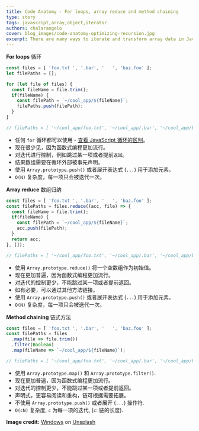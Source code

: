 ```yaml
---
title: Code Anatomy - For loops, array reduce and method chaining
type: story
tags: javascript,array,object,iterator
authors: chalarangelo
cover: blog_images/code-anatomy-optimizing-recursion.jpg
excerpt: There are many ways to iterate and transform array data in JavaScript. Learn how each one works and where you should use them.
---
```


**For loops** 循环

```js
const files = [ 'foo.txt ', '.bar', '   ', 'baz.foo' ];
let filePaths = [];

for (let file of files) {
  const fileName = file.trim();
  if(fileName) {
    const filePath = `~/cool_app/${fileName}`;
    filePaths.push(filePath);
  }
}

// filePaths = [ '~/cool_app/foo.txt', '~/cool_app/.bar', '~/cool_app/baz.foo']
```

- 任何 `for` 循环都可以使用 - [查看 JavaScript 循环的区别](/blog/s/javascript-for-in-for-of-foreach/)。
- 现在很少见，因为函数式编程更加流行。
- 对迭代进行控制，例如跳过某一项或者提前`返回`。
- 结果数组需要在循环外部被事先声明。
- 使用 `Array.prototype.push()` 或者展开表达式 (`...`) 用于添加元素。
- `O(N)` 复杂度，每一项只会被迭代一次。

**Array reduce** 数组归纳

```js
const files = [ 'foo.txt ', '.bar', '   ', 'baz.foo' ];
const filePaths = files.reduce((acc, file) => {
  const fileName = file.trim();
  if(fileName) {
    const filePath = `~/cool_app/${fileName}`;
    acc.push(filePath);
  }
  return acc;
}, []);

// filePaths = [ '~/cool_app/foo.txt', '~/cool_app/.bar', '~/cool_app/baz.foo']
```

- 使用 `Array.prototype.reduce()` 将一个空数组作为初始值。
- 现在更加普遍，因为函数式编程更加流行。
- 对迭代的控制更少，不能跳过某一项或者提前返回。
- 如有必要，可以通过其他方法链接。
- 使用 `Array.prototype.push()` 或者展开表达式 (`...`) 用于添加元素。
- `O(N)` 复杂度，每一项只会被迭代一次。

**Method chaining** 链式方法

```js
const files = [ 'foo.txt ', '.bar', '   ', 'baz.foo' ];
const filePaths = files
  .map(file => file.trim())
  .filter(Boolean)
  .map(fileName => `~/cool_app/${fileName}`);

// filePaths = [ '~/cool_app/foo.txt', '~/cool_app/.bar', '~/cool_app/baz.foo']
```

- 使用 `Array.prototype.map()` 和 `Array.prototype.filter()`.
- 现在更加普遍，因为函数式编程更加流行。
- 对迭代的控制更少，不能跳过某一项或者提前返回。
- 声明式，更容易阅读和重构，链可根据需要拓展。
- 不使用 `Array.prototype.push()` 或者展开 (`...`) 操作符.
- `O(cN)` 复杂度, `c` 为每一项的迭代, (`c`: 链的长度).

**Image credit:** [Windows](https://unsplash.com/@windows?utm_source=unsplash&utm_medium=referral&utm_content=creditCopyText) on [Unsplash](https://unsplash.com/s/photos/code?utm_source=unsplash&utm_medium=referral&utm_content=creditCopyText)
